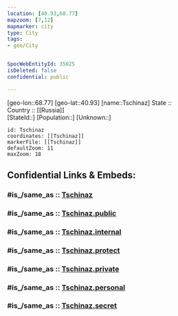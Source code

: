 ```yaml
---
location: [40.93,68.77] 
mapzoom: [7,12] 
mapmarker: city 
type: City
tags:
- geo/City


SpocWebEntityId: 35025
isDeleted: false
confidential: public

---
```

[geo-lon::68.77] 
[geo-lat::40.93] 
[name::Tschinaz] 
State ::  
Country :: [[Russia]]  
[StateId::] 
[Population::] 
[Unknown::] 


```leaflet
id: Tschinaz
coordinates: [[Tschinaz]] 
markerFile: [[Tschinaz]] 
defaultZoom: 11 
maxZoom: 18
```


## Confidential Links & Embeds: 

### #is_/same_as :: [Tschinaz](/_Standards/Earth/Continent/Asia/Asia~Central/Uzbekistan/Regions~Uzbekistan/Tashkent/City/Tschinaz.md) 

### #is_/same_as :: [Tschinaz.public](/_public/Earth/Continent/Asia/Asia~Central/Uzbekistan/Regions~Uzbekistan/Tashkent/City/Tschinaz.public.md) 

### #is_/same_as :: [Tschinaz.internal](/_internal/Earth/Continent/Asia/Asia~Central/Uzbekistan/Regions~Uzbekistan/Tashkent/City/Tschinaz.internal.md) 

### #is_/same_as :: [Tschinaz.protect](/_protect/Earth/Continent/Asia/Asia~Central/Uzbekistan/Regions~Uzbekistan/Tashkent/City/Tschinaz.protect.md) 

### #is_/same_as :: [Tschinaz.private](/_private/Earth/Continent/Asia/Asia~Central/Uzbekistan/Regions~Uzbekistan/Tashkent/City/Tschinaz.private.md) 

### #is_/same_as :: [Tschinaz.personal](/_personal/Earth/Continent/Asia/Asia~Central/Uzbekistan/Regions~Uzbekistan/Tashkent/City/Tschinaz.personal.md) 

### #is_/same_as :: [Tschinaz.secret](/_secret/Earth/Continent/Asia/Asia~Central/Uzbekistan/Regions~Uzbekistan/Tashkent/City/Tschinaz.secret.md)


